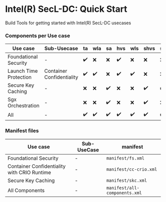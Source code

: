 # Intel(R) SecL-DC: Quick Start

Build Tools for getting started with Intel(R) SecL-DC usecases


### Components per Use case

Use case | Sub-Usecase | ta | wla | sa | hvs | wls | shvs | sqvs | scs | kbs | ih | wpm | cms | aas | skc   
---------|---------|----|-----|----|-----|-----|------|------|-----|-----|----|-----|------|------|------   
Foundational Security | \- | ✔️ | ❌ | ❌ | ✔️ | ❌ | ❌ | ❌ | ❌ | ❌ | ✔️ | ❌ | ✔️ | ✔️ | ❌   
Launch Time Protection | Container Confidentiality | ✔️ | ✔️ | ❌ | ✔️ | ✔️ | ❌ | ❌ | ❌ | ✔️ | ✔️ | ✔️ | ✔️ | ✔️ | ❌  
Secure Key Caching | \- | ❌ | ❌ | ✔️ | ❌ | ❌ | ✔️ | ✔️ | ✔️ | ✔️ | ✔️ | ❌ | ✔️ | ✔️ | ✔️   
Sgx Orchestration  | \- | ❌ | ❌ | ✔️ | ❌ | ❌ | ✔️ | ❌ | ✔️ | ❌ | ✔️ | ❌ | ✔️ | ✔️ | ❌   
All | \- | ✔️ | ✔️ | ✔️ | ✔️ | ✔️ | ✔️ | ✔️ | ✔️ | ✔️ | ✔️ | ✔️ | ✔️ | ✔️ | ✔️     



### Manifest files

Use case | Sub-UseCase | manifest
---------|---------|----------
Foundational Security | \- | `manifest/fs.xml`
Container Confidentiality with CRIO Runtime | \- | `manifest/cc-crio.xml`
Secure Key Caching | \- | `manifest/skc.xml`
All Components | \- | `manifest/all-components.xml`
